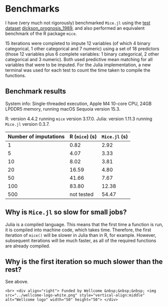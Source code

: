 # Benchmarks

I have (very much not rigorously) benchmarked `Mice.jl` using the [test dataset](https://archive.ics.uci.edu/dataset/878) [dickson_prognosis_1989](@cite), and also performed an equivalent benchmark of the R package `mice`.

15 iterations were completed to impute 12 variables (of which 4 binary categorical, 1 other categorical and 7 numeric) using a set of 18 predictors (those 12 variables plus 6 complete variables: 1 binary categorical, 2 other categorical and 3 numeric). Both used predictive mean matching for all variables that were to be imputed. For the Julia implementation, a new terminal was used for each test to count the time taken to compile the functions.

## Benchmark results
System info: Single-threaded execution, Apple M4 10-core CPU, 24GB LPDDR5 memory, running macOS Sequoia version 15.3.

R: version 4.4.2 running `mice` version 3.17.0.
Julia: version 1.11.3 running `Mice.jl` version 0.3.7.

| Number of imputations | R (`mice`) (s) | `Mice.jl` (s) |
| --- | --- | --- |
| 1 | 0.82 | 2.92 |
| 5 | 4.07 | 3.33 |
| 10 | 8.02 | 3.81 |
| 20 | 16.59 | 4.80 |
| 50 | 41.66 | 7.67 |
| 100 | 83.80 | 12.38 |
| 500 | not tested | 54.47 |

## Why is `Mice.jl` so slow for small jobs?

Julia is a compiled language. This means that the first time a function is run, it is compiled into machine code, which takes time. Therefore, the first iteration of `mice()` will be slower in Julia than in R, for example. However, subsequent iterations will be much faster, as all of the required functions are already compiled.

## Why is the first iteration so much slower than the rest?

See above.

```@raw html
<br> <div align="right"> Funded by Wellcome &nbsp;&nbsp;&nbsp; <img src="../wellcome-logo-white.png" style="vertical-align:middle" alt="Wellcome logo" width="50" height="50"> </div>
```